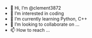 - 👋 Hi, I’m @clement3872
- 👀 I’m interested in coding
- 🌱 I’m currently learning Python, C++
- 💞️ I’m looking to collaborate on ...
- 📫 How to reach ...

<!---
clement3872/clement3872 is a ✨ special ✨ repository because its `README.md` (this file) appears on your GitHub profile.
You can click the Preview link to take a look at your changes.
--->
